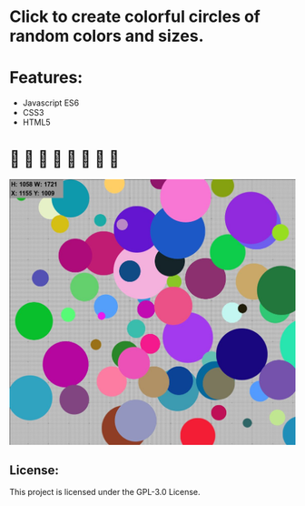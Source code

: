 # Click to create colorful circles of random colors and sizes.

# Features:

* Javascript ES6
* CSS3
* HTML5

# &#127752; &#127752; &#127752; &#127752; &#127752; &#127752; &#127752; &#127752;

![screenshot](images/screenshot.jpg)

## License:

This project is licensed under the GPL-3.0 License.
